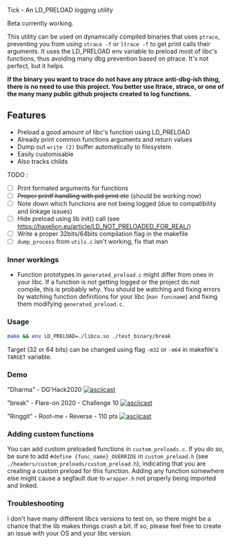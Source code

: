 Tick - An LD_PRELOAD logging utility

Beta currently working.

This utility can be used on dynamically compiled binaries that uses `ptrace`, preventing you from using `strace -f` or `ltrace -f` to get print calls their arguments. It uses the LD_PRELOAD env variable to preload most of libc's functions, thus avoiding many dbg prevention based on ptrace. It's not perfect, but it helps.

**If the binary you want to trace do not have any ptrace anti-dbg-ish thing, there is no need to use this project. You better use ltrace, strace, or one of the many many public github projects created to log functions.**

## Features

 * Preload a good amount of libc's function using LD_PRELOAD
 * Already print common functions arguments and return values
 * Dump out `write (2)` buffer automatically to filesystem
 * Easily customisable
 * Also tracks childs

TODO : 
 - [ ] Print formated arguments for functions
 - [ ] ~~Proper printf handling with pid print etc~~ (should be working now)
 - [ ] Note down which functions are not being logged (due to compatibility and linkage issues)
 - [ ] Hide preload using lib init() call (see https://haxelion.eu/article/LD_NOT_PRELOADED_FOR_REAL/)
 - [ ] Write a proper 32bits/64bits compilation flag in the makefile
 - [ ] `dump_process` from `utils.c` isn't working, fix that man 

### Inner workings

* Function prototypes in `generated_preload.c` might differ from ones in your libc. If a function is not getting logged or the project do not compile, this is probably why. You should be watching and fixing errors by watching function definitions for your libc (`man funcname`) and fixing them modifying `generated_preload.c`.

### Usage

```bash
make && env LD_PRELOAD=./libcu.so ./test_binary/break
```

Target (32 or 64 bits) can be changed using flag `-m32` or `-m64` in makefile's `TARGET` variable.

### Demo

"Dharma" - DG'Hack2020
[![asciicast](https://asciinema.org/a/1KeaXypx0OBNLlTpZbvHsHZMK.svg)](https://asciinema.org/a/1KeaXypx0OBNLlTpZbvHsHZMK)

"break" - Flare-on 2020 - Challenge 10
[![asciicast](https://asciinema.org/a/TPZXu3pJvNtQGIPrYYWUZLeBD.svg)](https://asciinema.org/a/TPZXu3pJvNtQGIPrYYWUZLeBD)

"Ringgit" - Root-me - Reverse - 110 pts
[![asciicast](https://asciinema.org/a/vlewnOYfSF4VAfesm1wBWmNoA.svg)](https://asciinema.org/a/vlewnOYfSF4VAfesm1wBWmNoA)
### Adding custom functions

You can add custom preloaded functions in `custom_preloads.c`. If you do so, be sure to add `#define {func_name}_OVERRIDE` in `custom_preload.h` (see `./headers/custom_preloads/custom_preload.h`), indicating that you are creating a custom preload for this function.
Adding any function somewhere else might cause a segfault due to `wrapper.h` not properly being imported and linked.

### Troubleshooting

I don't have many different libcs versions to test on, so there might be a chance that the lib makes things crash a bit. If so, please feel free to create an issue with your OS and your libc version.

